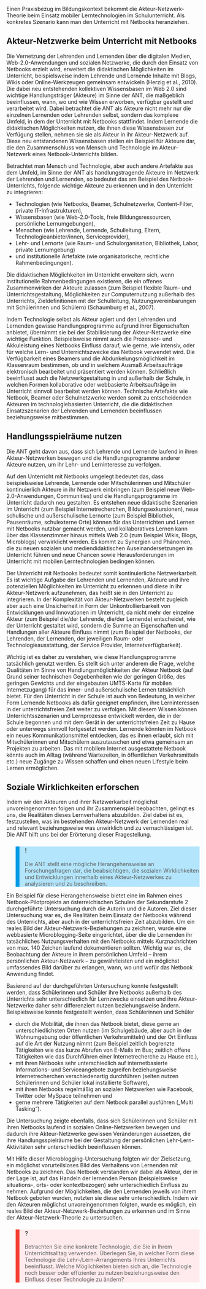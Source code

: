 <!-- filename: 04_Die_Akteur-Netzwerk-Theorie_am_Beispiel_von_Netbooks_im_Unterricht.md -->
<!-- title: Die Akteur-Netzwerk-Theorie am Beispiel von Netbooks im Unterricht -->

Einen Praxisbezug im Bildungskontext bekommt die Akteur-Netzwerk-Theorie beim Einsatz mobiler Lerntechnologien im Schulunterricht. Als konkretes Szenario kann man den Unterricht mit Netbooks heranziehen.

## Akteur-Netzwerke beim Unterricht mit Netbooks

Die Vernetzung der Lehrenden und Lernenden über die digitalen Medien, Web-2.0-Anwendungen und sozialen Netzwerke, die durch den Einsatz von Netbooks erzielt wird, erweitert die didaktischen Möglichkeiten im Unterricht, beispielsweise indem Lehrende und Lernende Inhalte mit Blogs, Wikis oder Online-Werkzeugen gemeinsam entwickeln (Herzig et al., 2010). Die dabei neu entstehenden kollektiven Wissensbasen im Web 2.0 sind wichtige Handlungsträger (Akteure) im Sinne der ANT, die maßgeblich beeinflussen, wann, wo und wie Wissen erworben, verfügbar gestellt und verarbeitet wird. Dabei betrachtet die ANT als Akteure nicht mehr nur die einzelnen Lernenden oder Lehrenden selbst, sondern das komplexe Umfeld, in dem der Unterricht mit Netbooks stattfindet. Indem Lernende die didaktischen Möglichkeiten nutzen, die ihnen diese Wissensbasen zur Verfügung stellen, nehmen sie sie als Akteur in ihr Akteur-Netzwerk auf. Diese neu entstandenen Wissensbasen stellen ein Beispiel für Akteure dar, die den Zusammenschluss von Mensch und Technologie im Akteur-Netzwerk eines Netbook-Unterrichts bilden.

Betrachtet man Mensch und Technologie, aber auch andere Artefakte aus dem Umfeld, im Sinne der ANT als handlungstragende Akteure im Netzwerk der Lehrenden und Lernenden, so bedeutet das am Beispiel des Netbook-Unterrichts, folgende wichtige Akteure zu erkennen und in den Unterricht zu integrieren:

- Technologien (wie Netbooks, Beamer, Schulnetzwerke, Content-Filter, private IT-Infrastrukturen),
- Wissensbasen (wie Web-2.0-Tools, freie Bildungsressourcen, persönliche Lernumgebungen),
- Menschen (wie Lehrende, Lernende, Schulleitung, Eltern, Technologieanbieter/innen, Serviceprovider),
- Lehr- und Lernorte (wie Raum- und Schulorganisation, Bibliothek, Labor, private Lernumgebung)
- und institutionelle Artefakte (wie organisatorische, rechtliche Rahmenbedingungen).

Die didaktischen Möglichkeiten im Unterricht erweitern sich, wenn institutionelle Rahmenbedingungen existieren, die ein offenes Zusammenwirken der Akteure zulassen (zum Beispiel flexible Raum- und Unterrichtsgestaltung, Möglichkeiten zur Computernutzung außerhalb des Unterrichts, Zieldefinitionen mit der Schulleitung, Nutzungsvereinbarungen mit Schülerinnen und Schülern) (Schaumburg et al., 2007).

Indem Technologie selbst als Akteur agiert und den Lehrenden und Lernenden gewisse Handlungsprogramme aufgrund ihrer Eigenschaften anbietet, übernimmt sie bei der Stabilisierung der Akteur-Netzwerke eine wichtige Funktion. Beispielsweise nimmt auch die Prozessor- und Akkuleistung eines Netbooks Einfluss darauf, wie gerne, wie intensiv, oder für welche Lern- und Unterrichtszwecke das Netbook verwendet wird. Die Verfügbarkeit eines Beamers und die Abdunkelungsmöglichkeit im Klassenraum bestimmen, ob und in welchem Ausmaß Arbeitsaufträge elektronisch bearbeitet und präsentiert werden können. Schließlich beeinflusst auch die Netzwerkgestaltung in und außerhalb der Schule, in welchen Formen kollaborative oder webbasierte Arbeitsaufträge im Unterricht sinnvoll bearbeitet werden können. Technische Artefakte wie Netbook, Beamer oder Schulnetzwerke werden somit zu entscheidenden Akteuren im technologiebasierten Unterricht, die die didaktischen Einsatzszenarien der Lehrenden und Lernenden beeinflussen beziehungsweise mitbestimmen.

## Handlungsspielräume nutzen

Die ANT geht davon aus, dass sich Lehrende und Lernende laufend in ihren Akteur-Netzwerken bewegen und die Handlungsprogramme anderer Akteure nutzen, um ihr Lehr- und Lerninteresse zu verfolgen.

Auf den Unterricht mit Netbooks umgelegt bedeutet das, dass beispielsweise Lehrende, Lernende oder Mitschülerinnen und Mitschüler kontinuierlich Akteure in ihr Netzwerk einbringen (zum Beispiel neue Web-2.0-Anwendungen, Communities) und die Handlungsprogramme im Unterricht dadurch neu gestalten. Es entstehen neue didaktische Szenarien im Unterricht (zum Beispiel Internetrecherchen, Bildungsexkursionen), neue schulische und außerschulische Lernorte (zum Beispiel Bibliothek, Pausenräume, schulexterne Orte) können für das Unterrichten und Lernen mit Netbooks nutzbar gemacht werden, und kollaboratives Lernen kann über das Klassenzimmer hinaus mittels Web 2.0 (zum Beispiel Wikis, Blogs, Microblogs) verwirklicht werden. Es kommt zu Synergien und Phänomen, die zu neuen sozialen und mediendidaktischen Auseinandersetzungen im Unterricht führen und neue Chancen sowie Herausforderungen im Unterricht mit mobilen Lerntechnologien bedingen können.

Der Unterricht mit Netbooks bedeutet somit kontinuierliche Netzwerkarbeit. Es ist wichtige Aufgabe der Lehrenden und Lernenden, Akteure und ihre potenziellen Möglichkeiten im Unterricht zu erkennen und diese in ihr Akteur-Netzwerk aufzunehmen, das heißt sie in den Unterricht zu integrieren. In der Komplexität von Akteur-Netzwerken besteht zugleich aber auch eine Unsicherheit in Form der Unkontrollierbarkeit von Entwicklungen und Innovationen im Unterricht, da nicht mehr der einzelne Akteur (zum Beispiel die/der Lehrende, die/der Lernende) entscheidet, wie der Unterricht gestaltet wird, sondern die Summe an Eigenschaften und Handlungen aller Akteure Einfluss nimmt (zum Beispiel der Netbooks, der Lehrenden, der Lernenden, der jeweiligen Raum- oder Technologieausstattung, der Service Provider, Internetverfügbarkeit).

Wichtig ist es daher zu verstehen, wie diese Handlungsprogramme tatsächlich genutzt werden. Es stellt sich unter anderem die Frage, welche Qualitäten im Sinne von Handlungsmöglichkeiten der Akteur Netbook (auf Grund seiner technischen Gegebenheiten wie der geringen Größe, des geringen Gewichts und der eingebauten UMTS-Karte für mobilen Internetzugang) für das inner- und außerschulische Lernen tatsächlich bietet. Für den Unterricht in der Schule ist auch von Bedeutung, in welcher Form Lernende Netbooks als dafür geeignet empfinden, ihre Lerninteressen in der unterrichtsfreien Zeit weiter zu verfolgen. Mit diesem Wissen können Unterrichtsszenarien und Lernprozesse entwickelt werden, die in der Schule begonnen und mit dem Gerät in der unterrichtsfreien Zeit zu Hause oder unterwegs sinnvoll fortgesetzt werden. Lernende könnten im Netbook ein neues Kommunikationsmittel entdecken, das es ihnen erlaubt, sich mit Mitschülerinnen und Mitschülern auszutauschen und etwa gemeinsam an Projekten zu arbeiten. Das mit mobilem Internet ausgestattete Netbook könnte auch im Alltag (während Wartezeiten, in öffentlichen Verkehrsmitteln etc.) neue Zugänge zu Wissen schaffen und einen neuen Lifestyle beim Lernen ermöglichen.

## Soziale Wirklichkeiten erforschen

Indem wir den Akteuren und ihrer Netzwerkarbeit möglichst unvoreingenommen folgen und ihr Zusammenspiel beobachten, gelingt es uns, die Realitäten dieses Lernverhaltens abzubilden. Ziel dabei ist es, festzustellen, was im bestehenden Akteur-Netzwerk der Lernenden real und relevant beziehungsweise was unwirklich und zu vernachlässigen ist. Die ANT hilft uns bei der Erörterung dieser Fragestellung.

<blockquote style="background: #B3E5FC; border-left: 10px solid #039BE5">

### !

Die ANT stellt eine mögliche Herangehensweise an Forschungsfragen dar, die beabsichtigen, die sozialen Wirklichkeiten und Entwicklungen innerhalb eines Akteur-Netzwerkes zu analysieren und zu beschreiben.

</blockquote>

Ein Beispiel für diese Herangehensweise bietet eine im Rahmen eines Netbook-Pilotprojekts an österreichischen Schulen der Sekundarstufe 2 durchgeführte Untersuchung durch die Autorin und die Autoren. Ziel dieser Untersuchung war es, die Realitäten beim Einsatz der Netbooks während des Unterrichts, aber auch in der unterrichtsfreien Zeit abzubilden. Um ein reales Bild der Akteur-Netzwerk-Beziehungen zu zeichnen, wurde eine webbasierte Microblogging-Seite eingerichtet, über die die Lernenden ihr tatsächliches Nutzungsverhalten mit den Netbooks mittels Kurznachrichten von max. 140 Zeichen laufend dokumentieren sollten. Wichtig war es, die Beobachtung der Akteure in ihrem persönlichen Umfeld – ihrem persönlichen Akteur-Netzwerk – zu gewährleisten und ein möglichst umfassendes Bild darüber zu erlangen, wann, wo und wofür das Netbook Anwendung findet.

Basierend auf der durchgeführten Untersuchung konnte festgestellt werden, dass Schülerinnen und Schüler ihre Netbooks außerhalb des Unterrichts sehr unterschiedlich für Lernzwecke einsetzen und ihre Akteur-Netzwerke daher sehr differenziert nutzen beziehungsweise ändern. Beispielsweise konnte festgestellt werden, dass Schülerinnen und Schüler

- durch die Mobilität, die ihnen das Netbook bietet, diese gerne an unterschiedlichsten Orten nutzen (im Schulgebäude, aber auch in der Wohnumgebung oder öffentlichen Verkehrsmitteln) und der Ort Einfluss auf die Art der Nutzung nimmt (zum Beispiel zeitlich begrenzte Tätigkeiten wie das kurze Abrufen von E-Mails im Bus; zeitlich offene Tätigkeiten wie das Durchführen einer Internetrecherche zu Hause etc.),
- mit ihren Netbooks sehr unterschiedlich auf internetbasierte Informations- und Serviceangebote zugreifen beziehungsweise Internetrecherchen verschiedenartig durchführen (selten nutzen Schülerinnen und Schüler lokal installierte Software),
- mit ihren Netbooks regelmäßig an sozialen Netzwerken wie Facebook, Twitter oder MySpace teilnehmen und
- gerne mehrere Tätigkeiten auf dem Netbook parallel ausführen („Multi Tasking“).

Die Untersuchung zeigte ebenfalls, dass sich Schülerinnen und Schüler mit ihren Netbooks laufend in sozialen Online-Netzwerken bewegen und dadurch ihre Akteur-Netzwerke gewissen Veränderungen aussetzen, die ihre Handlungsspielräume bei der Gestaltung der persönlichen Lehr-Lern-Aktivitäten sehr unterschiedlich beeinflussen können.

Mit Hilfe dieser Microblogging-Untersuchung folgten wir der Zielsetzung, ein möglichst vorurteilsloses Bild des Verhaltens von Lernenden mit Netbooks zu zeichnen. Das Netbook verstanden wir dabei als Akteur, der in der Lage ist, auf das Handeln der lernenden Person (beispielsweise situations-, orts- oder kontextbezogen) sehr unterschiedlich Einfluss zu nehmen. Aufgrund der Möglichkeiten, die den Lernenden jeweils von ihrem Netbook geboten wurden, nutzten sie diese sehr unterschiedlich. Indem wir den Akteuren möglichst unvoreingenommen folgten, wurde es möglich, ein reales Bild der Akteur-Netzwerk-Beziehungen zu erkennen und im Sinne der Akteur-Netzwerk-Theorie zu untersuchen.

<blockquote style="background: #FFEBEE; border-left: 10px solid #F44336">

### ?

Betrachten Sie eine konkrete Technologie, die Sie in Ihrem Unterrichtsalltag verwenden. Überlegen Sie, in welcher Form diese Technologie die Lehr-/Lern-Arrangements Ihres Unterrichts beeinflusst. Welche Möglichkeiten bieten sich an, die Technologie noch besser oder effizienter zu nutzen beziehungsweise den Einfluss dieser Technologie zu ändern?

</blockquote>
